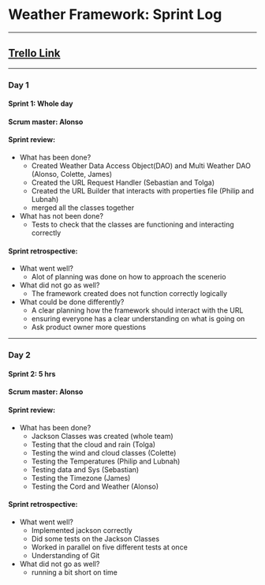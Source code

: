 # Weather Framework: Sprint Log 
----
## [Trello Link](https://trello.com/teamsparta1)
----

### Day 1
#### Sprint 1: Whole day
#### Scrum master: Alonso
#### Sprint review:
* What has been done?
    *  Created Weather Data Access Object(DAO) and Multi Weather DAO (Alonso, Colette, James)
    *  Created the URL Request Handler (Sebastian and Tolga)
    *  Created the URL Builder that interacts with properties file (Philip and Lubnah)
    *  merged all the classes together
* What has not been done?
    *  Tests to check that the classes are functioning and interacting correctly
#### Sprint retrospective:
* What went well?
    *  Alot of planning was done on how to approach the scenerio
* What did not go as well?
    *  The framework created does not function correctly logically 
* What could be done differently?
    *  A clear planning how the framework should interact with the URL
    *  ensuring everyone has a clear understanding on what is going on
    *  Ask product owner more questions
  
----

### Day 2
#### Sprint 2: 5 hrs
#### Scrum master: Alonso
#### Sprint review:
* What has been done?
    *  Jackson Classes was created (whole team) 
    *  Testing that the cloud and rain (Tolga)
    *  Testing the wind and cloud classes (Colette)
    *  Testing the Temperatures (Philip and Lubnah)
    *  Testing data and Sys (Sebastian)
    *  Testing the Timezone (James)
    *  Testing the Cord and Weather (Alonso)
#### Sprint retrospective:
* What went well?
    *  Implemented jackson correctly 
    *  Did some tests on the Jackson Classes 
    *  Worked in parallel on five different tests at once
    *  Understanding of Git
* What did not go as well?
    * running a bit short on time 

    
  
   
